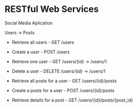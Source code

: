 # RESTful Web Services

Social Media Aplication

Users -> Posts

- Retrieve all users	- GET 		/users
- Create a user			- POST 		/users
- Retrieve one user		- GET 		/users/{id} -> /users/1
- Delete a user			- DELETE	/users/{id} -> /users/1

- Retrieve all posts for a user - GET /users/{id}/posts
- Create a posts for a user 	- POST /users/{id}/posts
- Retrieve details for a post   - GET /users/{id}/posts/{post_id}